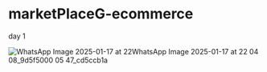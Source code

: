 # marketPlaceG-ecommerce

day 1 

![WhatsApp Image 2025-01-17 at 22![WhatsApp Image 2025-01-17 at 22 04 08_9d5f5000](https://github.com/user-attachments/assets/598ba05a-89f2-4022-8186-2a4ba6f6250d)
 05 47_cd5ccb1a](https://github.com/user-attachments/assets/0d0f75fa-fa4f-4d33-8ec5-a3f5193b0255)
